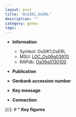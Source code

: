 ```yaml
---
layout: post
title: "OsSIK1,OsERL"
description: ""
category: genes
tags: 
---
```


* **Information**  
    + Symbol: OsSIK1,OsERL  
    + MSU: [LOC_Os06g03970](http://rice.uga.edu/cgi-bin/ORF_infopage.cgi?orf=LOC_Os06g03970)  
    + RAPdb: [Os06g0130100](http://rapdb.dna.affrc.go.jp/viewer/gbrowse_details/irgsp1?name=Os06g0130100)  

* **Publication**  

* **Genbank accession number**  

* **Key message**  

* **Connection**  

[//]: # * **Key figures**  


